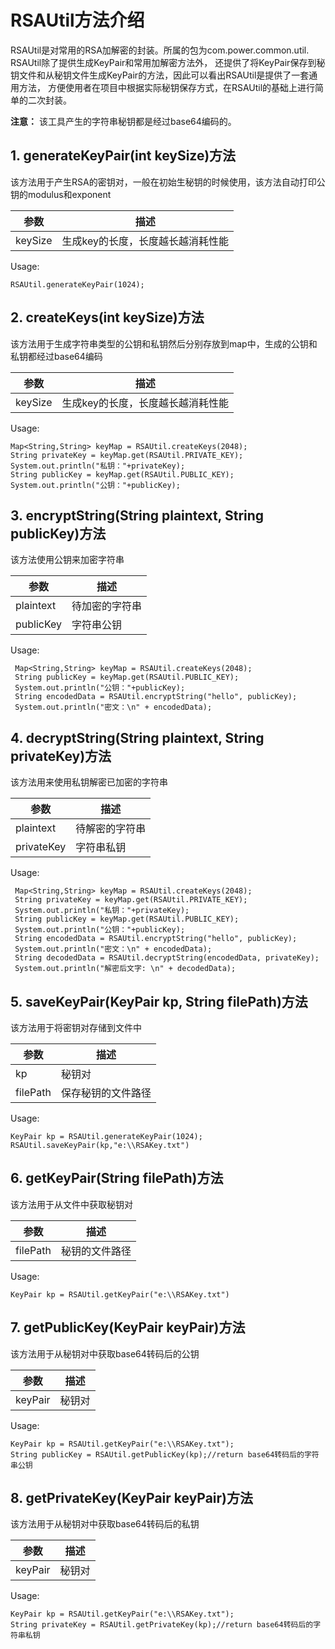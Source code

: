 # RSAUtil方法介绍
RSAUtil是对常用的RSA加解密的封装。所属的包为com.power.common.util. RSAUtil除了提供生成KeyPair和常用加解密方法外，
还提供了将KeyPair保存到秘钥文件和从秘钥文件生成KeyPair的方法，因此可以看出RSAUtil是提供了一套通用方法，
方便使用者在项目中根据实际秘钥保存方式，在RSAUtil的基础上进行简单的二次封装。

**注意：** 该工具产生的字符串秘钥都是经过base64编码的。


## 1. generateKeyPair(int keySize)方法
该方法用于产生RSA的密钥对，一般在初始生秘钥的时候使用，该方法自动打印公钥的modulus和exponent

参数 | 描述
---|---
keySize| 生成key的长度，长度越长越消耗性能

 
Usage:

```
RSAUtil.generateKeyPair(1024);
```
## 2. createKeys(int keySize)方法
该方法用于生成字符串类型的公钥和私钥然后分别存放到map中，生成的公钥和私钥都经过base64编码

参数 | 描述
---|---
keySize| 生成key的长度，长度越长越消耗性能
 
Usage:

```
Map<String,String> keyMap = RSAUtil.createKeys(2048);
String privateKey = keyMap.get(RSAUtil.PRIVATE_KEY);
System.out.println("私钥："+privateKey);
String publicKey = keyMap.get(RSAUtil.PUBLIC_KEY);
System.out.println("公钥："+publicKey);

```
## 3. encryptString(String plaintext, String publicKey)方法
该方法使用公钥来加密字符串

参数 | 描述
---|---
plaintext| 待加密的字符串
publicKey |字符串公钥
 
Usage:

```
 Map<String,String> keyMap = RSAUtil.createKeys(2048);
 String publicKey = keyMap.get(RSAUtil.PUBLIC_KEY);
 System.out.println("公钥："+publicKey);
 String encodedData = RSAUtil.encryptString("hello", publicKey);
 System.out.println("密文：\n" + encodedData);

```
## 4. decryptString(String plaintext, String privateKey)方法
该方法用来使用私钥解密已加密的字符串

参数 | 描述
---|---
plaintext  |待解密的字符串
privateKey |字符串私钥
 
Usage:

```
 Map<String,String> keyMap = RSAUtil.createKeys(2048);
 String privateKey = keyMap.get(RSAUtil.PRIVATE_KEY);
 System.out.println("私钥："+privateKey);
 String publicKey = keyMap.get(RSAUtil.PUBLIC_KEY);
 System.out.println("公钥："+publicKey);
 String encodedData = RSAUtil.encryptString("hello", publicKey);
 System.out.println("密文：\n" + encodedData);
 String decodedData = RSAUtil.decryptString(encodedData, privateKey);
 System.out.println("解密后文字: \n" + decodedData);
```
## 5. saveKeyPair(KeyPair kp, String filePath)方法
该方法用于将密钥对存储到文件中

参数 | 描述
---|---
kp      | 秘钥对
filePath| 保存秘钥的文件路径
 
Usage:

```
KeyPair kp = RSAUtil.generateKeyPair(1024);
RSAUtil.saveKeyPair(kp,"e:\\RSAKey.txt")
```
## 6. getKeyPair(String filePath)方法
该方法用于从文件中获取秘钥对

参数 | 描述
---|---
filePath|秘钥的文件路径
 
Usage:

```
KeyPair kp = RSAUtil.getKeyPair("e:\\RSAKey.txt")
```

## 7. getPublicKey(KeyPair keyPair)方法
该方法用于从秘钥对中获取base64转码后的公钥

参数 | 描述
---|---
keyPair|秘钥对
 
Usage:

```
KeyPair kp = RSAUtil.getKeyPair("e:\\RSAKey.txt");
String publicKey = RSAUtil.getPublicKey(kp);//return base64转码后的字符串公钥
```
## 8. getPrivateKey(KeyPair keyPair)方法
该方法用于从秘钥对中获取base64转码后的私钥

参数 | 描述
---|---
keyPair|秘钥对
 
Usage:

```
KeyPair kp = RSAUtil.getKeyPair("e:\\RSAKey.txt");
String privateKey = RSAUtil.getPrivateKey(kp);//return base64转码后的字符串私钥
```
